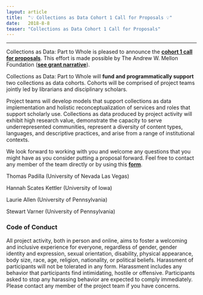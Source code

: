 ```yaml
---
layout: article
title:  "💡 Collections as Data Cohort 1 Call for Proposals 💡"
date:   2018-8-8 
teaser: "Collections as Data Cohort 1 Call for Proposals"
---
```

---

Collections as Data: Part to Whole is pleased to announce the [**cohort 1 call for proposals**](https://collectionsasdata.github.io/part2whole/cfp/). This effort is made possible by The Andrew W. Mellon Foundation ([**see grant narrative**](https://github.com/collectionsasdata/part2whole/raw/master/cad_part2whole_narrative.pdf)). 

Collections as Data: Part to Whole will **fund and programmatically support** two collections as data cohorts. Cohorts will be comprised of project teams jointly led by librarians and disciplinary scholars.

Project teams will develop models that support collections as data implementation and holistic reconceptualization of services and roles that support scholarly use. Collections as data produced by project activity will exhibit high research value, demonstrate the capacity to serve underrepresented communities, represent a diversity of content types, languages, and descriptive practices, and arise from a range of institutional contexts.

We look forward to working with you and welcome any questions that you might have as you consider putting a proposal forward. Feel free to contact any member of the team directly or by using this [**form**](https://docs.google.com/forms/d/e/1FAIpQLSdUpy6FxMSxpM814v03-uscvoFs6yhHASq9z3SVpNdkkqYA0w/viewform?usp=sf_link). 

Thomas Padilla (University of Nevada Las Vegas)

Hannah Scates Kettler (University of Iowa)

Laurie Allen (University of Pennsylvania)

Stewart Varner (University of Pennsylvania)

### Code of Conduct

All project activity, both in person and online, aims to foster a welcoming and inclusive experience for everyone, regardless of gender, gender identity and expression, sexual orientation, disability, physical appearance, body size, race, age, religion, nationality, or political beliefs. Harassment of participants will not be tolerated in any form. Harassment includes any behavior that participants find intimidating, hostile or offensive. Participants asked to stop any harassing behavior are expected to comply immediately. Please contact any member of the project team if you have concerns.
